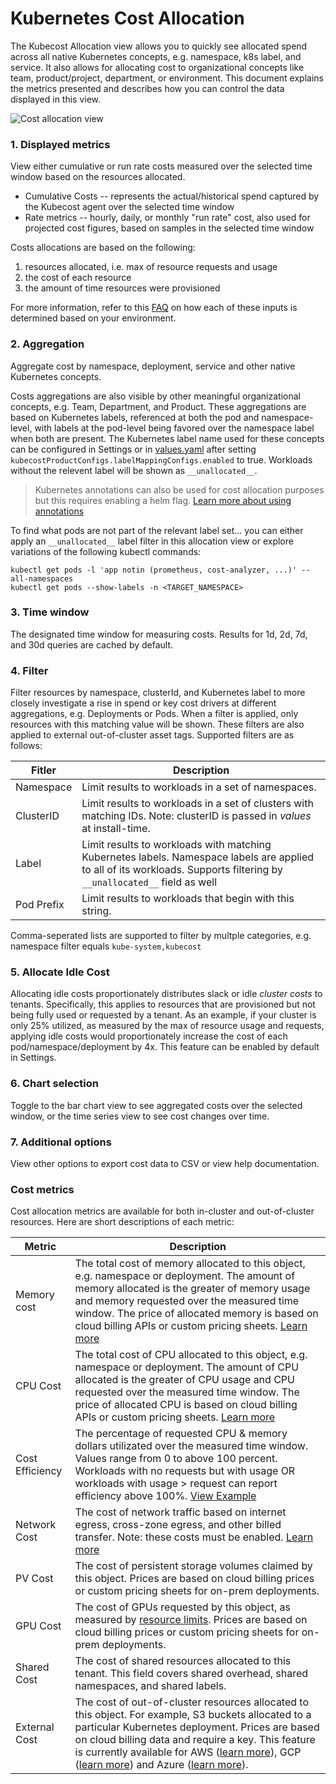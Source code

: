 # Kubernetes Cost Allocation

The Kubecost Allocation view allows you to quickly see allocated spend across all native Kubernetes concepts, e.g. namespace, k8s label, and service. It also allows for allocating cost to organizational concepts like team, product/project, department, or environment. This document explains the metrics presented and describes how you can control the data displayed in this view.

![Cost allocation view](cost-allocation.png)

### 1. Displayed metrics  
View either cumulative or run rate costs measured over the selected time window based on the resources allocated. 

* Cumulative Costs -- represents the actual/historical spend captured by the Kubecost agent over the selected time window
* Rate metrics -- hourly, daily, or monthly "run rate" cost, also used for projected cost figures, based on samples in the selected time window 

Costs allocations are based on the following:

1) resources allocated, i.e. max of resource requests and usage  
2) the cost of each resource  
3) the amount of time resources were provisioned  

For more information, refer to this [FAQ](https://github.com/kubecost/cost-model#frequently-asked-questions) on how each of these inputs is determined based on your environment.

### 2. Aggregation  
Aggregate cost by namespace, deployment, service and other native Kubernetes concepts. 

Costs aggregations are also visible by other meaningful organizational concepts, e.g. Team, Department, and Product. These aggregations are based on Kubernetes labels, referenced at both the pod and namespace-level, with labels at the pod-level being favored over the namespace label when both are present. The Kubernetes label name used for these concepts can be configured in Settings or in [values.yaml](https://github.com/kubecost/cost-analyzer-helm-chart/blob/19908983ed7c8d4ff1d3e62d98537a39ab61bbab/cost-analyzer/values.yaml#L427-L445) after setting `kubecostProductConfigs.labelMappingConfigs.enabled` to true. Workloads without the relevent label will be shown as `__unallocated__`. 

> Kubernetes annotations can also be used for cost allocation purposes but this requires enabling a helm flag. [Learn more about using annotations](/annotations.md) 

To find what pods are not part of the relevant label set... you can either apply an `__unallocated__` label filter in this allocation view or explore variations of the following kubectl commands:  

```
kubectl get pods -l 'app notin (prometheus, cost-analyzer, ...)' --all-namespaces
kubectl get pods --show-labels -n <TARGET_NAMESPACE>
```

### 3. Time window  
The designated time window for measuring costs. Results for 1d, 2d, 7d, and 30d queries are cached by default.

### 4. Filter  
Filter resources by namespace, clusterId, and Kubernetes label to more closely investigate a rise in spend or key cost drivers at different aggregations, e.g. Deployments or Pods. When a filter is applied, only resources with this matching value will be shown. These filters are also applied to external out-of-cluster asset tags. Supported filters are as follows:

| Fitler 	| Description         	|
|--------------------	|---------------------	|
| Namespace        	|  Limit results to workloads in a set of namespaces. |
| ClusterID        	|  Limit results to workloads in a set of clusters with matching IDs. Note: clusterID is passed in _values_ at install-time. |
| Label        	   |  Limit results to workloads with matching Kubernetes labels. Namespace labels are applied to all of its workloads. Supports filtering by `__unallocated__` field as well|
| Pod Prefix        	|  Limit results to workloads that begin with this string. |

Comma-seperated lists are supported to filter by multple categories, e.g. namespace filter equals `kube-system,kubecost`
   
### 5. Allocate Idle Cost  
Allocating idle costs proportionately distributes slack or idle _cluster costs_ to tenants. Specifically, this applies to resources that are provisioned but not being fully used or requested by a tenant. As an example, if your cluster is only 25% utilized, as measured by the max of resource usage and requests, applying idle costs would proportionately increase the cost of each pod/namespace/deployment by 4x. This feature can be enabled by default in Settings.

### 6. Chart selection  
Toggle to the bar chart view to see aggregated costs over the selected window, or the time series view to see cost changes over time.

### 7. Additional options  
View other options to export cost data to CSV or view help documentation.

### Cost metrics

Cost allocation metrics are available for both in-cluster and out-of-cluster resources. Here are short descriptions of each metric:

| Metric 	| Description         	|
|--------------------	|---------------------	|
| Memory cost        	| The total cost of memory allocated to this object, e.g. namespace or deployment. The amount of memory allocated is the greater of memory usage and memory requested over the measured time window. The price of allocated memory is based on cloud billing APIs or custom pricing sheets. [Learn more](https://github.com/kubecost/cost-model#questions)|
| CPU Cost        	| The total cost of CPU allocated to this object, e.g. namespace or deployment. The amount of CPU allocated is the greater of CPU usage and CPU requested over the measured time window. The price of allocated CPU is based on cloud billing APIs or custom pricing sheets. [Learn more](https://github.com/kubecost/cost-model#questions) |
| Cost Efficiency        	| The percentage of requested CPU & memory dollars utilizated over the measured time window. Values range from 0 to above 100 percent. Workloads with no requests but with usage OR workloads with usage > request can report efficiency above 100%. [View Example](https://docs.google.com/spreadsheets/d/15CL2YrJHIcQyDMHu3vB3jXdTdcqEntawmy5T3zsVZ_g/edit#gid=0)|
| Network Cost        	| The cost of network traffic based on internet egress, cross-zone egress, and other billed transfer. Note: these costs must be enabled. [Learn more](http://docs.kubecost.com/network-allocation)|
| PV Cost        	| The cost of persistent storage volumes claimed by this object. Prices are based on cloud billing prices or custom pricing sheets for on-prem deployments. |
| GPU Cost        	| The cost of GPUs requested by this object, as measured by [resource limits](https://kubernetes.io/docs/concepts/configuration/manage-compute-resources-container/). Prices are based on cloud billing prices or custom pricing sheets for on-prem deployments. |
| Shared Cost        	| The cost of shared resources allocated to this tenant. This field covers shared overhead, shared namespaces, and shared labels. |
| External Cost        	| The cost of out-of-cluster resources allocated to this object. For example, S3 buckets allocated to a particular Kubernetes deployment. Prices are based on cloud billing data and require a key. This feature is currently available for AWS ([learn more](http://docs.kubecost.com/aws-out-of-cluster.html)), GCP ([learn more](http://docs.kubecost.com/gcp-out-of-cluster.html)) and Azure ([learn more](https://github.com/kubecost/docs/blob/master/azure-out-of-cluster.md)). |
